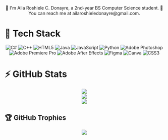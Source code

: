 <div align="center"> 
💮 I'm Aila Roshiele C. Donayre, a 2nd-year BS Computer Science student.
💌 You can reach me at ailaroshieledonayre@gmail.com.
</div>

# 👾 Tech Stack
<div align="center">

![C#](https://img.shields.io/badge/c%23-%23239120.svg?style=for-the-badge&logo=csharp&logoColor=white) 
![C++](https://img.shields.io/badge/c++-%2300599C.svg?style=for-the-badge&logo=c%2B%2B&logoColor=white) 
![HTML5](https://img.shields.io/badge/html5-%23E34F26.svg?style=for-the-badge&logo=html5&logoColor=white) 
![Java](https://img.shields.io/badge/java-%23ED8B00.svg?style=for-the-badge&logo=openjdk&logoColor=white) 
![JavaScript](https://img.shields.io/badge/javascript-%23323330.svg?style=for-the-badge&logo=javascript&logoColor=%23F7DF1E) 
![Python](https://img.shields.io/badge/python-3670A0?style=for-the-badge&logo=python&logoColor=ffdd54) 
![Adobe Photoshop](https://img.shields.io/badge/adobe%20photoshop-%2331A8FF.svg?style=for-the-badge&logo=adobe%20photoshop&logoColor=white) 
![Adobe Premiere Pro](https://img.shields.io/badge/Adobe%20Premiere%20Pro-9999FF.svg?style=for-the-badge&logo=Adobe%20Premiere%20Pro&logoColor=white) 
![Adobe After Effects](https://img.shields.io/badge/Adobe%20After%20Effects-9999FF.svg?style=for-the-badge&logo=Adobe%20After%20Effects&logoColor=white) 
![Figma](https://img.shields.io/badge/figma-%23F24E1E.svg?style=for-the-badge&logo=figma&logoColor=white) 
![Canva](https://img.shields.io/badge/Canva-%2300C4CC.svg?style=for-the-badge&logo=Canva&logoColor=white) 
![CSS3](https://img.shields.io/badge/css3-%231572B6.svg?style=for-the-badge&logo=css3&logoColor=white)

</div>

# ⚡ GitHub Stats
<div align="center">

![](https://github-readme-stats.vercel.app/api?username=ailadonayre&theme=dracula&hide_border=true&include_all_commits=true&count_private=true)<br/>
![](https://nirzak-streak-stats.vercel.app/?user=ailadonayre&theme=dracula&hide_border=true)<br/>
![](https://github-readme-stats.vercel.app/api/top-langs/?username=ailadonayre&theme=dracula&hide_border=true&include_all_commits=true&count_private=true&layout=compact)

</div>

## 🏆 GitHub Trophies
<div align="center">

![](https://github-profile-trophy.vercel.app/?username=ailadonayre&theme=dracula&no-frame=true&no-bg=false&margin-w=4)

</div>

<!-- Proudly created with GPRM ( https://gprm.itsvg.in ) -->
